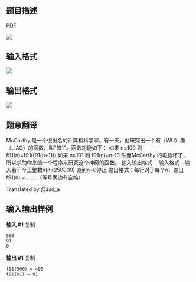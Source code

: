 # 
 题目描述
----

 [PDF](https://uva.onlinejudge.org/external/106/p10696.pdf)


![](https://cdn.luogu.com.cn/upload/vjudge_pic/UVA10696/417821211489ba3b42f870507e7e88dc024e02df.png)


 输入格式
----

 ![](https://cdn.luogu.com.cn/upload/vjudge_pic/UVA10696/3f4a1d2c5599a551750698eb59b0a03282cfa4d8.png)


 输出格式
----

 ![](https://cdn.luogu.com.cn/upload/vjudge_pic/UVA10696/87758ac22cfe1b481146e1b8d8352f7a22d24bd0.png)


 题意翻译
----

 McCarthy 是一个很出名的计算机科学家。有一天，他研究出一个有（WU）趣（LIAO）的函数，叫"f91"。函数功能如下：
如果 n≤100 则 f91(n)=f91(f91(n+11))
如果 n≥101 则 f91(n)=n-10
然而McCarthy 的电脑坏了，所以求助你来编一个程序来研究这个神奇的函数。
输入输出格式：
输入格式：输入若干个正整数n(n≤250000) 直到n=0停止
输出格式：每行对于每个n，输出 f91(n) = ……
（等号两边有空格）


Translated by @asd\_a


 输入输出样例
------

 **输入 #1** 
 复制
  
```
500
91
0
```
 **输出 #1** 
 复制
  
```
f91(500) = 490
f91(91) = 91
```
  